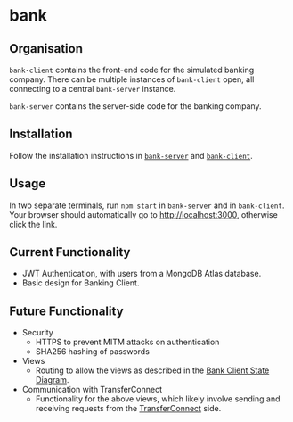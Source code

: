 # bank

## Organisation

`bank-client` contains the front-end code for the simulated banking company. There can be multiple instances of `bank-client` open, all connecting to a central `bank-server` instance.

`bank-server` contains the server-side code for the banking company.

## Installation
Follow the installation instructions in [`bank-server`](bank-server/README.md) and [`bank-client`](bank-client/README.md).

## Usage

In two separate terminals, run `npm start` in `bank-server` and in `bank-client`. Your browser should automatically go to [http://localhost:3000](http://localhost:3000), otherwise click the link.

## Current Functionality
- JWT Authentication, with users from a MongoDB Atlas database.
- Basic design for Banking Client.

## Future Functionality
- Security
  - HTTPS to prevent MITM attacks on authentication
  - SHA256 hashing of passwords
- Views
  - Routing to allow the views as described in the [Bank Client State Diagram](https://github.com/Rye123/esc-transferconnect/blob/main/diagrams/bank/Bank%20Client%20State%20Diagram.png).
- Communication with TransferConnect
  - Functionality for the above views, which likely involve sending and receiving requests from the [TransferConnect](https://github.com/Rye123/esc-transferconnect/tree/main/transfer-connect) side.

